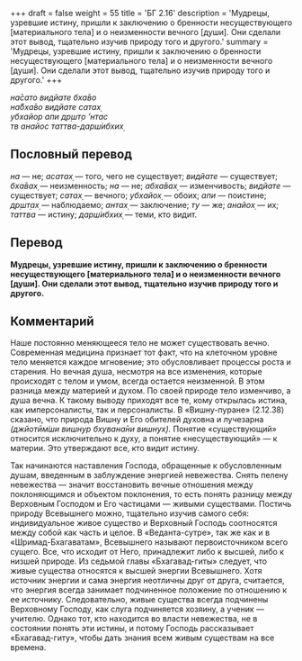 +++
draft = false
weight = 55
title = 'БГ 2.16'
description = 'Мудрецы, узревшие истину, пришли к заключению о бренности несуществующего [материального тела] и о неизменности вечного [души]. Они сделали этот вывод, тщательно изучив природу того и другого.'
summary = 'Мудрецы, узревшие истину, пришли к заключению о бренности несуществующего [материального тела] и о неизменности вечного [души]. Они сделали этот вывод, тщательно изучив природу того и другого.'
+++

_на̄сато видйате бха̄во  
на̄бха̄во видйате сатах̣  
убхайор апи др̣шт̣о ’нтас  
тв анайос таттва-дарш́ибхих̣_

## Пословный перевод

_на_ — не; _асатах̣_ — того, чего не существует; _видйате_ — существует; _бха̄вах̣_ — неизменность; _на_ — не; _абха̄вах̣_ — изменчивость; _видйате_ — существует; _сатах̣_ — вечного; _убхайох̣_ — обоих; _апи_ — поистине; _др̣шт̣ах̣_ — наблюдаемо; _антах̣_ — заключение; _ту_ — же; _анайох̣_ — их; _таттва_ — истину; _дарш́ибхих̣_ — теми, кто видит.

## Перевод

**Мудрецы, узревшие истину, пришли к заключению о бренности несуществующего \[материального тела\] и о неизменности вечного \[души\]. Они сделали этот вывод, тщательно изучив природу того и другого.**

## Комментарий

Наше постоянно меняющееся тело не может существовать вечно. Современная медицина признает тот факт, что на клеточном уровне тело меняется каждое мгновение; это обусловливает процессы роста и старения. Но вечная душа, несмотря на все изменения, которые происходят с телом и умом, всегда остается неизменной. В этом разница между материей и духом. По своей природе тело изменчиво, а душа вечна. К такому выводу приходят все те, кому открылась истина, как имперсоналисты, так и персоналисты. В «Вишну-пуране» (2.12.38) сказано, что природа Вишну и Его обителей духовна и лучезарна _(джйотӣм̇ши вишн̣ур бхувана̄ни вишн̣ух̣)._ Понятие «существующий» относится исключительно к духу, а понятие «несуществующий» — к материи. Это утверждают все, кто видит истину.

Так начинаются наставления Господа, обращенные к обусловленным душам, введенным в заблуждение энергией невежества. Снять пелену невежества — значит восстановить вечные отношения между поклоняющимся и объектом поклонения, то есть понять разницу между Верховным Господом и Его частицами — живыми существами. Постичь природу Всевышнего можно, тщательно изучив самого себя: индивидуальное живое существо и Верховный Господь соотносятся между собой как часть и целое. В «Веданта-сутре», так же как и в «Шримад-Бхагаватам», Всевышнего называют первоисточником всего сущего. Все, что исходит от Него, принадлежит либо к высшей, либо к низшей природе. Из седьмой главы «Бхагавад-гиты» следует, что живые существа относятся к высшей энергии Всевышнего. Хотя источник энергии и сама энергия неотличны друг от друга, считается, что энергия всегда занимает подчиненное положение по отношению к ее источнику. Следовательно, живые существа всегда подчинены Верховному Господу, как слуга подчиняется хозяину, а ученик — учителю. Однако тот, кто находится во власти невежества, не в состоянии понять эти истины, и потому Господь рассказывает «Бхагавад-гиту», чтобы дать знания всем живым существам на все времена.

